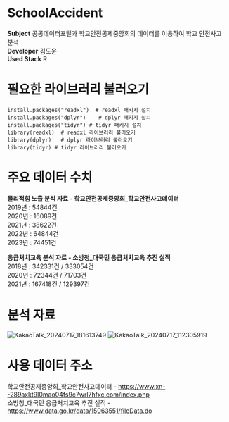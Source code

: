 # SchoolAccident
**Subject**
공공데이터포털과 학교안전공제중앙회의 데이터를 이용하여 학교 안전사고 분석  
**Developer**
김도윤  
**Used Stack**
R  

# 필요한 라이브러리 불러오기
```
install.packages("readxl")  # readxl 패키지 설치  
install.packages("dplyr")    # dplyr 패키지 설치
install.packages("tidyr") # tidyr 패키지 설치
library(readxl)  # readxl 라이브러리 불러오기  
library(dplyr)   # dplyr 라이브러리 불러오기
library(tidyr) # tidyr 라이브러리 불러오기 
```

# 주요 데이터 수치  
**물리적힘 노출 분석 자료 - 학교안전공제중앙회_학교안전사고데이터**  
2019년 : 54844건  
2020년 : 16089건  
2021년 : 38622건  
2022년 : 64844건  
2023년 : 74451건  
  
**응급처치교육 분석 자료 - 소방청_대국민 응급처치교육 추진 실적**  
2018년 : 342331건 / 333054건  
2020년 : 72344건 / 71703건  
2021년 : 167418건 / 129397건  

# 분석 자료
![KakaoTalk_20240717_181613749](https://github.com/user-attachments/assets/0945008f-43eb-4e15-821b-60fdd279df2c)
![KakaoTalk_20240717_112305919](https://github.com/user-attachments/assets/f9030c0f-0cc0-42e7-96af-5df85b6e7991)  

# 사용 데이터 주소
학교안전공제중앙회_학교안전사고데이터 - https://www.xn--289axkt9l0mao04fs9c7wrl7hfxc.com/index.php    
소방청_대국민 응급처치교육 추진 실적 - https://www.data.go.kr/data/15063551/fileData.do  

